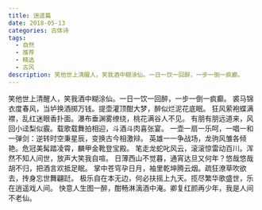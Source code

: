 ```yaml
---
title: 逍遥篇
date: 2018-05-13
categories: 古体诗
tags:
  - 自然
  - 推荐
  - 精选
  - 古风
description: 笑他世上清醒人，笑我酒中糊涂仙。一日一饮一回醉，一步一倒一疯癫。
---
```


笑他世上清醒人，笑我酒中糊涂仙。一日一饮一回醉，一步一倒一疯癫。
裘马锦衣度春风，当垆换酒掷万钱。提壶灌顶酣大梦，醉似烂泥花底眠。
狂风萦袍蝶满襟，乱红迷眼香扑面。瀑布垂渊雾缭绕，桃花满谷人不见。
有朋有朋远道来，风回小迳梨似霰。载歌载舞拍相迎，斗酒斗肉喜张宴。
一壶一扇一乐呵，一唱一和一弹剑：逆转时空秉星辰，变换古今相激辩。
英雄一一争战场，龙驹风雏各倾艳。危冠美髯踏凌霄，麟甲金靴登宝殿。
笔走龙蛇叱风云，滚滚惊雷动百川。浑然不知人间世，放声大笑我自喧。
日薄西山不觉暮，通宵达旦又何年？悠哉悠哉胡不归，把酒言欢抵足眠。
掌中苍穹孕日月，袖里乾坤腾云烟。疏狂潦草吹欲去，抟身忘世舞翩跹。
极乐自在本无边，何必扶摇上九天。揽尽繁华歌盛世，乐在逍遥戏人间。
快意人生图一醉，酣畅淋漓酒中淹。卿复红颜再少年，我是人间不老仙。
